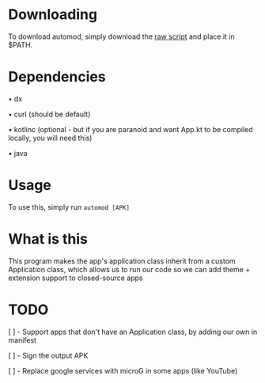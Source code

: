 # Downloading

To download automod, simply download the [raw script](https://github.com/AbdullahM0hamed/automod/raw/master/automod) and place it in $PATH.

# Dependencies

• dx

• curl (should be default)

• kotlinc (optional - but if you are paranoid and want App.kt to be compiled locally, you will need this)

• java

# Usage

To use this, simply run `automod [APK]`

# What is this

This program makes the app's application class inherit from a custom Application class, which allows us to run our code so we can add theme + extension support to closed-source apps

# TODO
[ ] - Support apps that don't have an Application class, by adding our own in manifest

[ ] - Sign the output APK

[ ] - Replace google services with microG in some apps (like YouTube)
